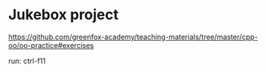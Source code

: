 # Jukebox project

https://github.com/greenfox-academy/teaching-materials/tree/master/cpp-oo/oo-practice#exercises


run: ctrl-f11
